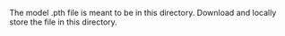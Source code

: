 The model .pth file is meant to be in this directory. Download and locally store the file in this directory.